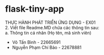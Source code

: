 # flask-tiny-app
THỰC HÀNH PHÁT TRIỂN ỨNG DỤNG - EX01 <br>
2. Viết file Readme.MD chứa các thông tin sau:  
a. Thông tin cá nhân (Họ tên, mã sinh viên)    
- Võ Tấn Bình - 22665691    
- Nguyễn Phạm Chí Bảo - 22678881    
